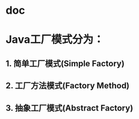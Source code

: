 # doc
# Java工厂模式分为：
## 1. 简单工厂模式(Simple Factory) 
## 2. 工厂方法模式(Factory Method) 
## 3. 抽象工厂模式(Abstract Factory) 
